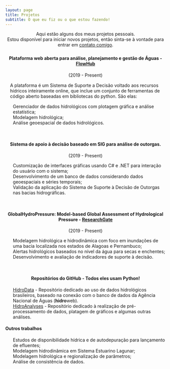 ```yaml
---
layout: page
title: Projetos
subtitle: O que eu fiz ou o que estou fazendo!
---
```

<div style="text-align: center;margin-bottom: 25px">
Aqui estão alguns dos meus projetos pessoais.<br>
Estou disponível para iniciar novos projetos, então sinta-se à vontade para entrar em <a href="/sobremim">contato comigo</a>.
</div>

<div style="text-align: center;margin-bottom: 10px">
<h4>Plataforma web aberta para análise, planejamento e gestão de Águas - <a href="http://flowhub.com.br/" target="_blank">FlowHub</a>
</h4>
<p style="margin:0px;font-size: 14px">(2019 - Present)</p>
</div>
<p style="margin:15px">A plataforma é um Sistema de Suporte a Decisão voltado aos recursos hídricos inteiramente online, que inclue um 
conjunto de ferramentas de código aberto baseadas em bibliotecas do python. São elas:</p>
<ul style="list-style: none;">
<li><i class="fa fa-table" aria-hidden="true"></i> Gerenciador de dados hidrológicos com plotagem gráfica e análise estatística;</li>
<li><i class="fa fa-cogs" aria-hidden="true"></i> Modelagem hidrológica;</li>
<li><i class="fa fa-globe"></i> Análise geoespacial de dados hidrológicos.</li>
</ul>

<div style="text-align: center;margin-bottom: 10px;margin-top: 50px">
<h4>Sistema de apoio à decisão baseado em SIG para análise de outorgas.
</h4>
<p style="margin:0px;font-size: 14px">(2019 - Present)</p>
</div>
<ul style="list-style: none;">
<li><i class="fa fa-desktop" aria-hidden="true"></i> Customização de interfaces gráficas usando C# e .NET para interação do usuário com o sistema;</li>
<li><i class="fa fa-database" aria-hidden="true"></i> Desenvolvimento de um banco de dados considerando dados geoespaciais e séries temporais;</li>
<li><i class="fa fa-tint" aria-hidden="true"></i> Validação da aplicação do Sistema de Suporte à Decisão de Outorgas nas bacias hidrográficas.</li>
</ul>

<div style="text-align: center;margin-bottom: 10px;margin-top: 50px">
<h4>GlobalHydroPressure: Model-based Global Assessment of Hydrological Pressure - <a href="https://www.researchgate.net/project/GlobalHydroPressure-Model-based-Global-Assessment-of-Hydrological-Pressure" target="_blank">ResearchGate</a>
</h4>
<p style="margin:0px;font-size: 14px">(2019 - Present)</p>
</div>
<ul style="list-style: none;">
<li><i class="fa fa-cogs" aria-hidden="true"></i> Modelagem hidrológica e hidrodinâmica com foco em inundações de uma bacia localizada nos estados de Alagoas e Pernambuco;</li>
<li><i class="fa fa-exclamation-triangle" aria-hidden="true"></i> Alertas hidrológicos baseados no nível da água para secas e enchentes;</li>
<li><i class="fa fa-file" aria-hidden="true"></i> Desenvolvimento e avaliação de indicadores de suporte à decisão.</li>
</ul>

<div style="text-align: center;margin-bottom: 10px;margin-top: 50px">
<h4>Repositórios do GitHub - Todos eles usam Python!
</h4>
</div>
<ul style="list-style: none;">
<li><i class="fa fa-folder-open" aria-hidden="true"></i> <a href="https://github.com/wallissoncarvalho/HidroData" target="_blank">HidroData</a> -
Repositório dedicado ao uso de dados hidrológicos brasileiros, baseado na conexão com o banco de dados da Agência Nacional de Águas (<b>hidro</b>web).</li>
<li><i class="fa fa-folder-open" aria-hidden="true"></i> <a href="https://github.com/wallissoncarvalho/HydroAnalyses" target="_blank">HidroAnalyses</a> -
Repositório dedicado à realização de pré-processamento de dados, platagem de gráficos e algumas outras análises.</li>
</ul>

#### Outros trabalhos
<ul style="list-style: none;">
<li><i class="fa fa-check" aria-hidden="true"></i> Estudos de disponibilidade hídrica e de autodepuração para lançamento de efluentes;</li>
<li><i class="fa fa-check" aria-hidden="true"></i> Modelagem hidrodinâmica em Sistema Estuarino Lagunar;</li>
<li><i class="fa fa-check" aria-hidden="true"></i> Modelagem hidrológica e regionalização de parâmetros;</li>
<li><i class="fa fa-check" aria-hidden="true"></i> Análise de consistência de dados.</li>
</ul>